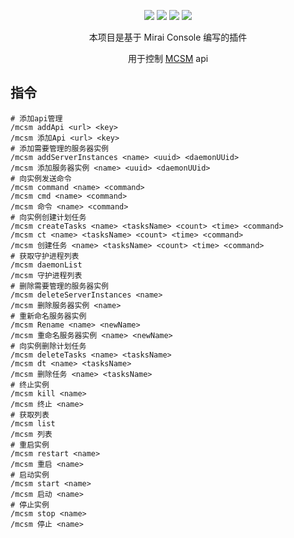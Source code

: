 <div align="center">

[![](https://img.shields.io/github/v/release/limbang/mirai-console-mcsm-plugin?include_prereleases)](https://github.com/limbang/mirai-console-mcsm-plugin/releases)
![](https://img.shields.io/github/downloads/limbang/mirai-console-mcsm-plugin/total)
[![](https://img.shields.io/github/license/limbang/mirai-console-mcsm-plugin)](https://github.com/limbang/mirai-console-mcsm-plugin/blob/master/LICENSE)
[![](https://img.shields.io/badge/mirai-2.10.0-69c1b9)](https://github.com/mamoe/mirai)

本项目是基于 Mirai Console 编写的插件
<p>用于控制 <a href = "https://github.com/MCSManager/MCSManager">MCSM</a> api</p>
</div>

## 指令

```shell
# 添加api管理
/mcsm addApi <url> <key>    
/mcsm 添加Api <url> <key>
# 添加需要管理的服务器实例
/mcsm addServerInstances <name> <uuid> <daemonUUid>    
/mcsm 添加服务器实例 <name> <uuid> <daemonUUid> 
# 向实例发送命令
/mcsm command <name> <command>    
/mcsm cmd <name> <command>
/mcsm 命令 <name> <command>
# 向实例创建计划任务
/mcsm createTasks <name> <tasksName> <count> <time> <command>    
/mcsm ct <name> <tasksName> <count> <time> <command>
/mcsm 创建任务 <name> <tasksName> <count> <time> <command>
# 获取守护进程列表
/mcsm daemonList    
/mcsm 守护进程列表
# 删除需要管理的服务器实例
/mcsm deleteServerInstances <name>
/mcsm 删除服务器实例 <name>
# 重新命名服务器实例
/mcsm Rename <name> <newName>
/mcsm 重命名服务器实例 <name> <newName>
# 向实例删除计划任务
/mcsm deleteTasks <name> <tasksName>    
/mcsm dt <name> <tasksName>
/mcsm 删除任务 <name> <tasksName>
# 终止实例
/mcsm kill <name>
/mcsm 终止 <name>
# 获取列表
/mcsm list
/mcsm 列表
# 重启实例
/mcsm restart <name>
/mcsm 重启 <name>
# 启动实例
/mcsm start <name>
/mcsm 启动 <name>
# 停止实例
/mcsm stop <name>
/mcsm 停止 <name>
```

